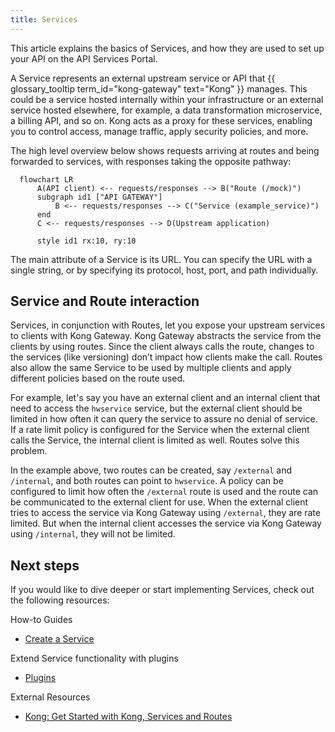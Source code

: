 ```yaml
---
title: Services
---
```


This article explains the basics of Services, and how they are used to set up
your API on the API Services Portal.

A Service represents an external upstream service or API that {{
glossary_tooltip term_id="kong-gateway" text="Kong" }} manages. This could be a
service hosted internally within your infrastructure or an external service
hosted elsewhere, for example, a data transformation microservice, a billing
API, and so on. Kong acts as a proxy for these services, enabling you to control
access, manage traffic, apply security policies, and more.

The high level overview below shows requests arriving at routes and being
forwarded to services, with responses taking the opposite pathway:

```mermaid
  flowchart LR
      A(API client) <-- requests/responses --> B("Route (/mock)")
      subgraph id1 ["API GATEWAY"]
          B <-- requests/responses --> C("Service (example_service)")
      end
      C <-- requests/responses --> D(Upstream application)
  
      style id1 rx:10, ry:10
```

The main attribute of a Service is its URL. You can specify the URL with a
single string, or by specifying its protocol, host, port, and path individually.

## Service and Route interaction

Services, in conjunction with Routes, let you expose your upstream services to
clients with Kong Gateway. Kong Gateway abstracts the service from the clients
by using routes. Since the client always calls the route, changes to the
services (like versioning) don’t impact how clients make the call. Routes also
allow the same Service to be used by multiple clients and apply different
policies based on the route used.

For example, let's say you have an external client and an internal client that
need to access the `hwservice` service, but the external client should be
limited in how often it can query the service to assure no denial of service. If
a rate limit policy is configured for the Service when the external client calls
the Service, the internal client is limited as well. Routes solve this problem.

In the example above, two routes can be created, say `/external` and
`/internal`, and both routes can point to `hwservice`. A policy can be
configured to limit how often the `/external` route is used and the route can be
communicated to the external client for use. When the external client tries to
access the service via Kong Gateway using `/external`, they are rate limited.
But when the internal client accesses the service via Kong Gateway using
`/internal`, they will not be limited.

## Next steps

If you would like to dive deeper or start implementing Services, check out the
following resources:

How-to Guides

- [Create a Service](/how-to/create-gateway-service.md)

Extend Service functionality with plugins

- [Plugins](/concepts/plugins.md)

External Resources

- [Kong: Get Started with Kong, Services and Routes](https://docs.konghq.com/gateway/latest/get-started/services-and-routes/)
